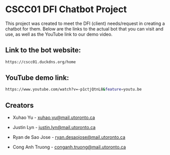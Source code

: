 # CSCC01 DFI Chatbot Project

This project was created to meet the DFI (client) needs/request in creating a chatbot for them. Below are the links to the actual bot that you can visit and use, as well as the YouTube link to our demo video. 

## Link to the bot website:
```bash
https://cscc01.duckdns.org/home
```

## YouTube demo link:
```bash
https://www.youtube.com/watch?v=-p1ctjQtnL8&feature=youtu.be
```

## Creators 

* Xuhao Yu - xuhao.yu@mail.utoronto.ca

* Justin Lyn - justin.lyn@mail.utoronto.ca

* Ryan de Sao Jose - ryan.desaojose@mail.utoronto.ca

* Cong Anh Truong - conganh.truong@mail.utoronto.ca